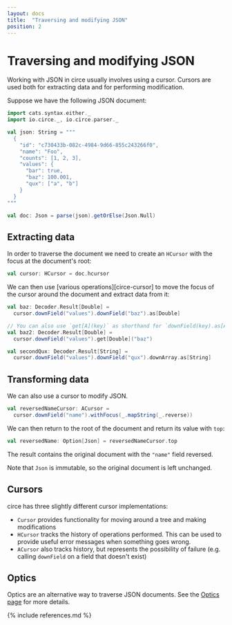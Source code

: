 ```yaml
---
layout: docs
title:  "Traversing and modifying JSON"
position: 2
---
```


# Traversing and modifying JSON

Working with JSON in circe usually involves using a cursor. Cursors are used both for extracting
data and for performing modification.

Suppose we have the following JSON document:

```scala mdoc:silent
import cats.syntax.either._
import io.circe._, io.circe.parser._

val json: String = """
  {
    "id": "c730433b-082c-4984-9d66-855c243266f0",
    "name": "Foo",
    "counts": [1, 2, 3],
    "values": {
      "bar": true,
      "baz": 100.001,
      "qux": ["a", "b"]
    }
  }
"""

val doc: Json = parse(json).getOrElse(Json.Null)
```

## Extracting data

In order to traverse the document we need to create an `HCursor` with the focus at the document's
root:

```scala mdoc:silent
val cursor: HCursor = doc.hcursor
```

We can then use [various operations][circe-cursor] to move the focus of the cursor around the
document and extract data from it:

```scala mdoc
val baz: Decoder.Result[Double] =
  cursor.downField("values").downField("baz").as[Double]

// You can also use `get[A](key)` as shorthand for `downField(key).as[A]`
val baz2: Decoder.Result[Double] =
  cursor.downField("values").get[Double]("baz")

val secondQux: Decoder.Result[String] =
  cursor.downField("values").downField("qux").downArray.as[String]
```

## Transforming data

We can also use a cursor to modify JSON.

```scala mdoc:silent
val reversedNameCursor: ACursor =
  cursor.downField("name").withFocus(_.mapString(_.reverse))
```

We can then return to the root of the document and return its value with `top`:

```scala mdoc
val reversedName: Option[Json] = reversedNameCursor.top
```

The result contains the original document with the `"name"` field reversed.

Note that `Json` is immutable, so the original document is left unchanged.

## Cursors

circe has three slightly different cursor implementations:

* `Cursor` provides functionality for moving around a tree and making modifications
* `HCursor` tracks the history of operations performed. This can be used to provide useful error messages when something goes wrong.
* `ACursor` also tracks history, but represents the possibility of failure (e.g. calling `downField` on a field that doesn't exist)

## Optics

Optics are an alternative way to traverse JSON documents. See the [Optics page](optics.md) for
more details.

{% include references.md %}
